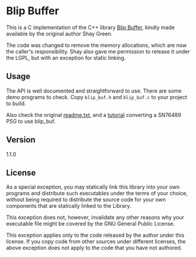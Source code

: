 # Blip Buffer

This is a C implementation of the C++ library [Blip Buffer](http://www.slack.net/~ant/libs/audio.html#Blip_Buffer), kindly made available by the original author Shay Green.

The code was changed to remove the memory allocations, which are now the caller's responsibility. Shay also gave me permission to release it under the LGPL, but with an exception for static linking.

## Usage

The API is well documented and straightforward to use. There are some demo programs to check. Copy `blip_buf.h` and `blip_buf.c` to your project to build.

Also check the original [readme.txt](readme.txt), and a [tutorial](tutorial/README.md) converting a SN76489 PSG to use blip_buf.

## Version

1.1.0

## License

As a special exception, you may statically link this library into your own programs and distribute such executables under the terms of your choice, without being required to distribute the source code for your own components that are statically linked to the Library.

This exception does not, however, invalidate any other reasons why your executable file might be covered by the GNU General Public License.

This exception applies only to the code released by the author under this license. If you copy code from other sources under different licenses, the above exception does not apply to the code that you have not authored.
